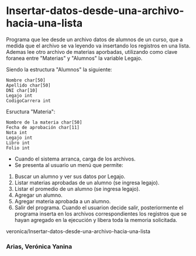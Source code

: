 # Insertar-datos-desde-una-archivo-hacia-una-lista
Programa que lee desde un archivo datos de alumnos de un curso, que a medida que el archivo se va leyendo va insertando los registros en una lista.
Ademas lee otro archivo de materias aporbadas, utilizando como clave foranea entre "Materias" y "Alumnos" la variable Legajo.

Siendo la estructura "Alumnos" la siguiente:

```
Nombre char[50]
Apellido char[50]
DNI char[10]
Legajo int
CodigoCarrera int
```
Esructura "Materia":
```
Nombre de la materia char[50]
Fecha de aprobación char[11]
Nota int
Legajo int
Libro int
Folio int
```
- Cuando el sistema arranca, carga de los archivos.
- Se presenta al usuario un menú que permite:
1. Buscar un alumno y ver sus datos por Legajo.
2. Listar materias aprobadas de un alumno (se ingresa legajo).
3. Listar el promedio de un alumno (se ingresa legajo).
4. Agregar un alumno.
5. Agregar materia aprobada a un alumno.
6. Salir del programa.
Cuando el usuarion decide salir, posteriormente el programa inserta en los archivos correspondientes los
registros que se hayan agregado en la ejecución y libera toda la memoria solicitada.

veronica/Insertar-datos-desde-una-archivo-hacia-una-lista
### Arias, Verónica Yanina
